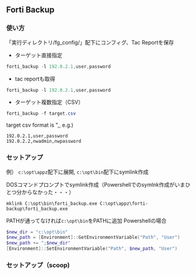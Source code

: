 ## Forti Backup
### 使い方
「実行ディレクトリ/fg_config/」配下にコンフィグ、Tac Reportを保存

* ターゲット直接指定
```powershell
forti_backup -l 192.0.2.1,user,password
```

* tac reportも取得
```powershell
forti_backup -l 192.0.2.1,user,password
```

* ターゲット複数指定（CSV）
```powershell
forti_backup -f target.csv
```

target csv format is "<fortigate addr>,<username>,<passwod>
e.g.)
```
192.0.2.1,user,password
192.0.2.2,nwadmin,nwpassword
```

### セットアップ
例）
`c:\opt\appz`配下に展開, `c:\opt\bin`配下にsymlink作成

DOSコマンドプロンプトでsymlink作成（Powershellでのsymlnk作成がいまひとつ分からなかった・・・）
```dos
mklink C:\opt\bin\forti_backup.exe C:\opt\appz\forti-backup\forti_backup.exe
```

PATHが通ってなければ`c:\opt\bin`をPATHに追加
Powershellの場合
```powershell
$new_dir = "c:\opt\bin"
$new_path = [Environment]::GetEnvironmentVariable("Path", "User")
$new_path += ";$new_dir"
[Environment]::SetEnvironmentVariable("Path", $new_path, "User")
```

### セットアップ（scoop)

